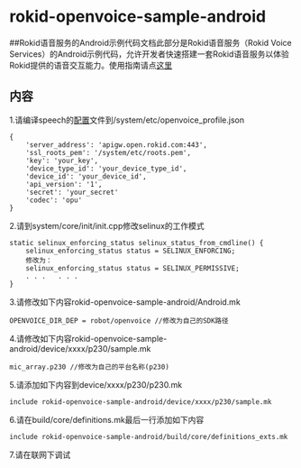# rokid-openvoice-sample-android
##Rokid语音服务的Android示例代码文档此部分是Rokid语音服务（Rokid Voice Services）的Android示例代码，允许开发者快速搭建一套Rokid语音服务以体验Rokid提供的语音交互能力。使用指南请点[这里](https://developer-forum.rokid.com/t/rokid-open-voice-sdk/97/10)

## 内容
1.请编译speech的[配置](https://developer-forum.rokid.com/t/rokid/101)文件到/system/etc/openvoice_profile.json

	{
		'server_address': 'apigw.open.rokid.com:443',
		'ssl_roots_pem': '/system/etc/roots.pem',
		'key': 'your_key',
		'device_type_id': 'your_device_type_id',
		'device_id': 'your_device_id',
		'api_version': '1',
		'secret': 'your_secret'
		'codec': 'opu'
	}

2.请到system/core/init/init.cpp修改selinux的工作模式
	
	static selinux_enforcing_status selinux_status_from_cmdline() {
		selinux_enforcing_status status = SELINUX_ENFORCING;
		修改为：
		selinux_enforcing_status status = SELINUX_PERMISSIVE;
		. . .	. . . 
	}

3.请修改如下内容rokid-openvoice-sample-android/Android.mk

	OPENVOICE_DIR_DEP = robot/openvoice	//修改为自己的SDK路径

4.请修改如下内容rokid-openvoice-sample-android/device/xxxx/p230/sample.mk

	mic_array.p230 //修改为自己的平台名称(p230)

5.请添加如下内容到device/xxxx/p230/p230.mk
	
	include rokid-openvoice-sample-android/device/xxxx/p230/sample.mk

6.请在build/core/definitions.mk最后一行添加如下内容

	include rokid-openvoice-sample-android/build/core/definitions_exts.mk

7.请在联网下调试
